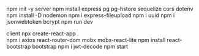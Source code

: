 npm init -y
server
npm install express pg pg-hstore sequelize cors dotenv
npm install -D nodemon
npm i express-fileupload
npm i uuid
npm i jsonwebtoken bcrypt
npm run dev

client
npx create-react-app .   
npm i axios react-router-dom mobx mobx-react-lite
npm install react-bootstrap bootstrap
npm i jwt-decode
npm start   